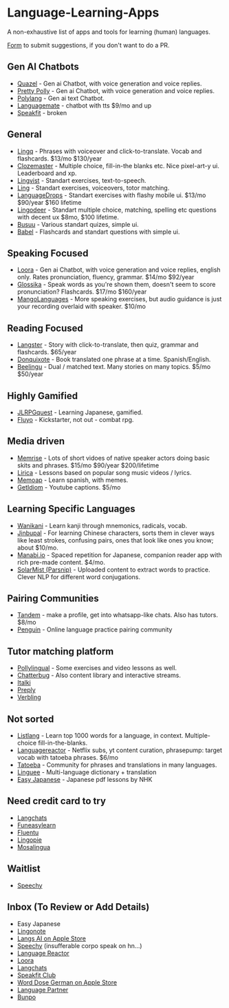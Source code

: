 # Language-Learning-Apps
A non-exhaustive list of apps and tools for learning (human) languages.

[Form](https://forms.gle/QWeqiGZbd5MijaZG8) to submit suggestions, if you don't want to do a PR.

## Gen AI Chatbots
- [Quazel](https://www.quazel.com/) - Gen ai Chatbot, with voice generation and voice replies.
- [Pretty Polly](https://www.prettypolly.app/) - Gen ai Chatbot, with voice generation and voice replies.
- [Polylang](https://polylang.ai/) - Gen ai text Chatbot.
- [Languagemate](https://languagemate.io) - chatbot with tts $9/mo and up
- [Speakfit](https://app.speakfit.club/) - broken

## General
- [Lingq](https://www.lingq.com/en/) - Phrases with voiceover and click-to-translate. Vocab and flashcards. $13/mo $130/year
- [Clozemaster](https://www.clozemaster.com/) - Multiple choice, fill-in-the blanks etc. Nice pixel-art-y ui. Leaderboard and xp.
- [Lingvist](https://lingvist.com/) - Standart exercises, text-to-speech.
- [Ling](https://ling-app.com/) - Standart exercises, voiceovers, totor matching.
- [LanguageDrops](https://languagedrops.com/) - Standart exercises with flashy mobile ui. $13/mo $90/year $160 lifetime
- [Lingodeer](https://www.lingodeer.com/) - Standart multiple choice, matching, spelling etc questions with decent ux $8mo, $100 lifetime.
- [Busuu](https://www.busuu.com) - Various standart quizes, simple ui.
- [Babel](https://my.babel.com/) - Flashcards and standart questions with simple ui.

## Speaking Focused
- [Loora](https://www.loora.ai/) - Gen ai Chatbot, with voice generation and voice replies, english only. Rates pronunciation, fluency, grammar. $14/mo $92/year
- [Glossika](https://ai.glossika.com/) - Speak words as you're shown them, doesn't seem to score pronunciation? Flashcards. $17/mo $160/year
- [MangoLanguages](https://mangolanguages.com/) - More speaking exercises, but audio guidance is just your recording overlaid with speaker. $10/mo

## Reading Focused
- [Langster](https://langster.org/en/) - Story with click-to-translate, then quiz, grammar and flashcards. $65/year
- [Donquixote](https://donquixote.fun/) - Book translated one phrase at a time. Spanish/English.
- [Beelingu](https://beelinguapp.com/) - Dual / matched text. Many stories on many topics. $5/mo $50/year

## Highly Gamified
- [JLRPGquest](https://brunchycafe.com/jlrpgquest) - Learning Japanese, gamified.
- [Fluyo](https://fluyo.com/) - Kickstarter, not out - combat rpg.

## Media driven
- [Memrise](https://www.memrise.com/app) - Lots of short vidoes of native speaker actors doing basic skits and phrases. $15/mo $90/year $200/lifetime 
- [Lirica](https://www.lirica.io/) - Lessons based on popular song music videos / lyrics.
- [Memoap](https://www.memoapp.pro/) - Learn spanish, with memes.
- [GetIdiom](https://getidiom.com/) - Youtube captions. $5/mo

## Learning Specific Languages
- [Wanikani](https://www.wanikani.com/) - Learn kanji through mnemonics, radicals, vocab.
- [Jinbupal](https://jinbupal.com/) - For learning Chinese characters, sorts them in clever ways like least strokes, confusing pairs, ones that look like ones you know; about $10/mo.
- [Manabi.io](https://manabi.io) - Spaced repetition for Japanese, companion reader app with rich pre-made content. $4/mo.
- [SolarMist (Parsnip)](https://www.solarmist.net/) - Uploaded content to extract words to practice. Clever NLP for different word conjugations.

## Pairing Communities
- [Tandem](https://www.tandem.net/) - make a profile, get into whatsapp-like chats. Also has tutors. $8/mo
- [Penguin](https://www.pengguin.com/) - Online language practice pairing community

## Tutor matching platform
- [Pollylingual](https://pollylingu.al/) - Some exercises and video lessons as well.
- [Chatterbug](https://chatterbug.com/en/) - Also content library and interactive streams.
- [Italki](https://www.italki.com/)
- [Preply](https://preply.com/)
- [Verbling](https://www.verbling.com/)

## Not sorted
- [Listlang](https://www.listlang.com/) - Learn top 1000 words for a language, in context. Multiple-choice fill-in-the-blanks.
- [Languagereactor](https://www.languagereactor.com) - Netflix subs, yt content curation, phrasepump: target vocab with tatoeba phrases. $6/mo
- [Tatoeba](https://tatoeba.org/en) - Community for phrases and translations in many languages.
- [Linguee](https://www.linguee.com/) - Multi-language dictionary + translation
- [Easy Japanese](https://www.nhk.or.jp/lesson/english/) - Japanese pdf lessons by NHK


## Need credit card to try
- [Langchats](https://www.langchats.com/)
- [Funeasylearn](https://www.funeasylearn.com/)
- [Fluentu](https://www.fluentu.com)
- [Lingopie](https://lingopie.com/)
- [Mosalingua](https://academy.mosalingua.com/)

## Waitlist
- [Speechy](https://speechy.ai/)

## Inbox (To Review or Add Details)
- Easy Japanese
- [Lingonote](https://lingonote.com/)
- [Langs AI on Apple Store](https://apps.apple.com/us/app/langs-ai-language-learning/id1668639533?platform=iphone)
- [Speechy](https://speechy.ai/) (insufferable corpo speak on hn…)
- [Language Reactor](https://www.languagereactor.com/chatbot)
- [Loora](https://www.loora.ai/)
- [Langchats](https://www.langchats.com/)
- [Speakfit Club](https://www.speakfit.club/)
- [Word Dose German on Apple Store](https://apps.apple.com/us/app/word-dose-german-learn-german/id1668394314)
- [Language Partner](https://language-partner.anvil.app/)
- [Bunpo](https://bunpo.app/)
